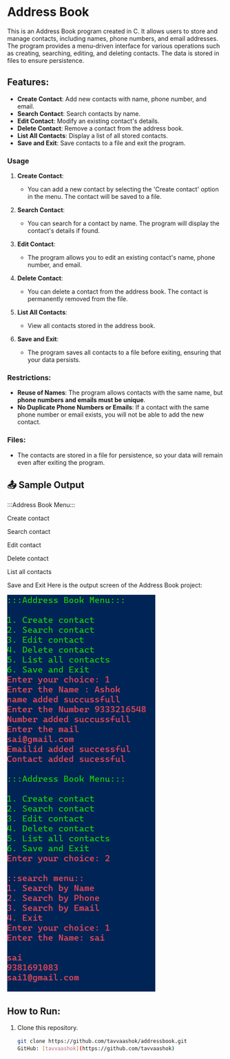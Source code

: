 # Address Book

This is an Address Book program created in C. It allows users to store and manage contacts, including names, phone numbers, and email addresses. 
The program provides a menu-driven interface for various operations such as creating, searching, editing, and deleting contacts. The data is stored in files to ensure persistence.

## Features:
- **Create Contact**: Add new contacts with name, phone number, and email.
- **Search Contact**: Search contacts by name.
- **Edit Contact**: Modify an existing contact's details.
- **Delete Contact**: Remove a contact from the address book.
- **List All Contacts**: Display a list of all stored contacts.
- **Save and Exit**: Save contacts to a file and exit the program.

### Usage

1. **Create Contact**:
   - You can add a new contact by selecting the 'Create contact' option in the menu. The contact will be saved to a file.

2. **Search Contact**:
   - You can search for a contact by name. The program will display the contact's details if found.

3. **Edit Contact**:
   - The program allows you to edit an existing contact's name, phone number, and email.

4. **Delete Contact**:
   - You can delete a contact from the address book. The contact is permanently removed from the file.

5. **List All Contacts**:
   - View all contacts stored in the address book.

6. **Save and Exit**:
   - The program saves all contacts to a file before exiting, ensuring that your data persists.

### Restrictions:
- **Reuse of Names**: The program allows contacts with the same name, but **phone numbers and emails must be unique**.
- **No Duplicate Phone Numbers or Emails**: If a contact with the same phone number or email exists, you will not be able to add the new contact.

### Files:
- The contacts are stored in a file for persistence, so your data will remain even after exiting the program.
## 📤 Sample Output
:::Address Book Menu:::

Create contact

Search contact

Edit contact

Delete contact

List all contacts

Save and Exit
Here is the output screen of the Address Book project:

![Sample Output](output.png)

## How to Run:
1. Clone this repository.
   ```bash
   git clone https://github.com/tavvaashok/addressbook.git
   GitHub: [tavvaashok](https://github.com/tavvaashok)

